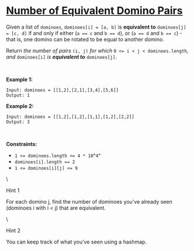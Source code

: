 # [Number of Equivalent Domino Pairs](https://leetcode.com/problems/number-of-equivalent-domino-pairs/)

Given a list of `dominoes`, `dominoes[i] = [a, b]` is **equivalent to**
`dominoes[j] = [c, d]` if and only if either (`a == c` and `b == d`), or
(`a == d` and `b == c`) - that is, one domino can be rotated to be equal
to another domino.

Return *the number of pairs* `(i, j)` *for which*
`0 <= i < j < dominoes.length`*, and* `dominoes[i]` *is **equivalent
to*** `dominoes[j]`.

 

**Example 1:**

    Input: dominoes = [[1,2],[2,1],[3,4],[5,6]]
    Output: 1

**Example 2:**

    Input: dominoes = [[1,2],[1,2],[1,1],[1,2],[2,2]]
    Output: 3

 

**Constraints:**

- `1 <= dominoes.length <= 4 * 10`^`4`^
- `dominoes[i].length == 2`
- `1 <= dominoes[i][j] <= 9`

\

Hint 1

For each domino j, find the number of dominoes you\'ve already seen
(dominoes i with i \< j) that are equivalent.

\

Hint 2

You can keep track of what you\'ve seen using a hashmap.
